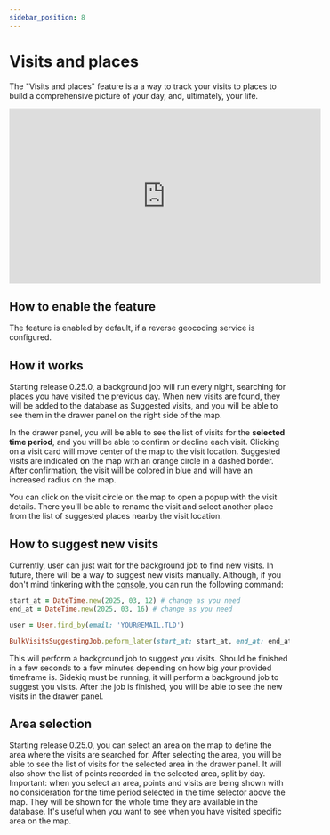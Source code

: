 ```yaml
---
sidebar_position: 8
---
```


# Visits and places

The "Visits and places" feature is a a way to track your visits to places to build a comprehensive picture of your day, and, ultimately, your life.

<iframe width="560" height="315" src="https://www.youtube.com/embed/MhFvaoTJUOw?si=Mk0kixD8sIEQ4S-l" title="YouTube video player" frameborder="0" allow="accelerometer; autoplay; clipboard-write; encrypted-media; gyroscope; picture-in-picture; web-share" referrerpolicy="strict-origin-when-cross-origin" allowfullscreen></iframe>

## How to enable the feature

The feature is enabled by default, if a reverse geocoding service is configured.

## How it works

Starting release 0.25.0, a background job will run every night, searching for places you have visited the previous day. When new visits are found, they will be added to the database as Suggested visits, and you will be able to see them in the drawer panel on the right side of the map.

In the drawer panel, you will be able to see the list of visits for the **selected time period**, and you will be able to confirm or decline each visit. Clicking on a visit card will move center of the map to the visit location. Suggested visits are indicated on the map with an orange circle in a dashed border. After confirmation, the visit will be colored in blue and will have an increased radius on the map.

You can click on the visit circle on the map to open a popup with the visit details. There you'll be able to rename the visit and select another place from the list of suggested places nearby the visit location.

## How to suggest new visits

Currently, user can just wait for the background job to find new visits. In future, there will be a way to suggest new visits manually. Although, if you don't mind tinkering with the [console](/docs/FAQ/#how-to-enter-dawarich-console), you can run the following command:

```ruby
start_at = DateTime.new(2025, 03, 12) # change as you need
end_at = DateTime.new(2025, 03, 16) # change as you need

user = User.find_by(email: 'YOUR@EMAIL.TLD')

BulkVisitsSuggestingJob.peform_later(start_at: start_at, end_at: end_at, user_ids: [user.id])
```

This will perform a background job to suggest you visits. Should be finished in a few seconds to a few minutes depending on how big your provided timeframe is. Sidekiq must be running, it will perform a background job to suggest you visits. After the job is finished, you will be able to see the new visits in the drawer panel.

## Area selection

Starting release 0.25.0, you can select an area on the map to define the area where the visits are searched for. After selecting the area, you will be able to see the list of visits for the selected area in the drawer panel. It will also show the list of points recorded in the selected area, split by day. Important: when you select an area, points and visits are being shown with no consideration for the time period selected in the time selector above the map. They will be shown for the whole time they are available in the database. It's useful when you want to see when you have visited specific area on the map.
